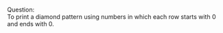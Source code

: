 <br>
Question:
</br>
To print a diamond pattern using numbers in which each row starts with 0 and ends with 0.